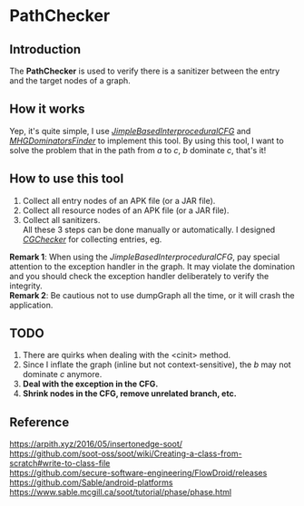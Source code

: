 # PathChecker 

## Introduction
The **PathChecker** is used to verify there is a sanitizer 
between the entry and the target nodes of a graph.

## How it works
Yep, it's quite simple, I use 
[*JimpleBasedInterproceduralCFG*](https://github.com/soot-oss/soot/blob/5d989a38ffa8785e395e4bed9fbbc16630d36c5b/src/main/java/soot/jimple/toolkits/ide/icfg/JimpleBasedInterproceduralCFG.java) and [*MHGDominatorsFinder*](https://www.sable.mcgill.ca/soot/doc/soot/toolkits/graph/MHGDominatorsFinder.html)
to implement this tool. By using this tool, I want to solve the problem that 
in the path from *a* to *c*, *b* dominate *c*, that's it!

## How to use this tool
1. Collect all entry nodes of an 
APK file (or a JAR file).
2. Collect all resource nodes of an 
APK file (or a JAR file).
3. Collect all sanitizers.  
All these 3 steps can be done manually or automatically. I designed [*CGChecker*](https://github.com/dm4sec/PathChecker/blob/master/src/PathChecker/CGChecker.java) for collecting entries, eg.


**Remark 1**:
When using the *JimpleBasedInterproceduralCFG*, pay special attention to the exception handler in the graph. It may violate the domination and you should check the exception handler deliberately to verify the integrity.  
**Remark 2**:
Be cautious not to use dumpGraph all the time, or it will crash the application.
 
## TODO
1. There are quirks when dealing with the \<cinit\> method.
2. Since I inflate the graph (inline but not context-sensitive), the *b* may not dominate *c* anymore.
3. **Deal with the exception in the CFG.**
4. **Shrink nodes in the CFG, remove unrelated branch, etc.**

## Reference
https://arpith.xyz/2016/05/insertonedge-soot/  
https://github.com/soot-oss/soot/wiki/Creating-a-class-from-scratch#write-to-class-file  
https://github.com/secure-software-engineering/FlowDroid/releases  
https://github.com/Sable/android-platforms  
https://www.sable.mcgill.ca/soot/tutorial/phase/phase.html